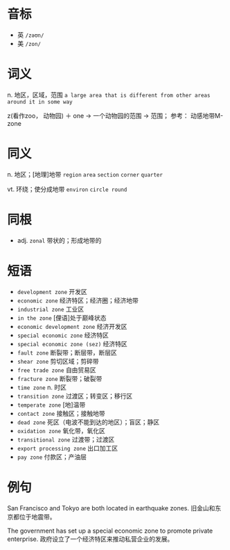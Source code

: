 # 音标

- 英 `/zəʊn/`
- 美 `/zon/`

# 词义

n. 地区，区域，范围
`a large area that is different from other areas around it in some way`



z(看作zoo， 动物园) ＋ one → 一个动物园的范围 → 范围； 参考： 动感地带M-zone

# 同义

n. 地区；[地理]地带
`region` `area` `section` `corner` `quarter`

vt. 环绕；使分成地带
`environ` `circle round`

# 同根

- adj. `zonal` 带状的；形成地带的

# 短语

- `development zone` 开发区
- `economic zone` 经济特区；经济圈；经济地带
- `industrial zone` 工业区
- `in the zone` [俚语]处于巅峰状态
- `economic development zone` 经济开发区
- `special economic zone` 经济特区
- `special economic zone (sez)` 经济特区
- `fault zone` 断裂带；断层带，断层区
- `shear zone` 剪切区域；剪碎带
- `free trade zone` 自由贸易区
- `fracture zone` 断裂带；破裂带
- `time zone` n. 时区
- `transition zone` 过渡区；转变区；移行区
- `temperate zone` [地]温带
- `contact zone` 接触区；接触地带
- `dead zone` 死区（电波不能到达的地区）；盲区；静区
- `oxidation zone` 氧化带，氧化区
- `transitional zone` 过渡带；过渡区
- `export processing zone` 出口加工区
- `pay zone` 付款区；产油层

# 例句

San Francisco and Tokyo are both located in earthquake zones.
旧金山和东京都位于地震带。

The government has set up a special economic zone to promote private enterprise.
政府设立了一个经济特区来推动私营企业的发展。


